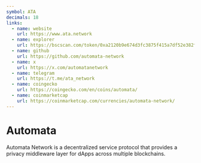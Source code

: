 ```yaml
---
symbol: ATA
decimals: 18
links:
  - name: website
    url: https://www.ata.network
  - name: explorer
    url: https://bscscan.com/token/0xa2120b9e674d3fc3875f415a7df52e382f141225
  - name: github
    url: https://github.com/automata-network
  - name: x
    url: https://x.com/automatanetwork
  - name: telegram
    url: https://t.me/ata_network
  - name: coingecko
    url: https://coingecko.com/en/coins/automata/
  - name: coinmarketcap
    url: https://coinmarketcap.com/currencies/automata-network/
---
```


# Automata

Automata Network is a decentralized service protocol that provides a privacy middleware layer for dApps across multiple blockchains.
